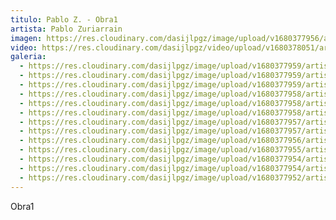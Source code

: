```yaml
---
titulo: Pablo Z. - Obra1
artista: Pablo Zuriarrain
imagen: https://res.cloudinary.com/dasijlpgz/image/upload/v1680377956/artistas/Pablo%20Zuriarrain/Obra1/P1050443.jpg
video: https://res.cloudinary.com/dasijlpgz/video/upload/v1680378051/artistas/Pablo%20Zuriarrain/Obra1/230401_obra_1-1_compressed.mp4
galeria:
  - https://res.cloudinary.com/dasijlpgz/image/upload/v1680377959/artistas/Pablo%20Zuriarrain/Obra1/P1050466.jpg
  - https://res.cloudinary.com/dasijlpgz/image/upload/v1680377959/artistas/Pablo%20Zuriarrain/Obra1/P1050461.jpg
  - https://res.cloudinary.com/dasijlpgz/image/upload/v1680377959/artistas/Pablo%20Zuriarrain/Obra1/P1050463.jpg
  - https://res.cloudinary.com/dasijlpgz/image/upload/v1680377958/artistas/Pablo%20Zuriarrain/Obra1/P1050457.jpg
  - https://res.cloudinary.com/dasijlpgz/image/upload/v1680377958/artistas/Pablo%20Zuriarrain/Obra1/P1050452.jpg
  - https://res.cloudinary.com/dasijlpgz/image/upload/v1680377958/artistas/Pablo%20Zuriarrain/Obra1/P1050448.jpg
  - https://res.cloudinary.com/dasijlpgz/image/upload/v1680377957/artistas/Pablo%20Zuriarrain/Obra1/P1050458.jpg
  - https://res.cloudinary.com/dasijlpgz/image/upload/v1680377957/artistas/Pablo%20Zuriarrain/Obra1/P1050447.jpg
  - https://res.cloudinary.com/dasijlpgz/image/upload/v1680377956/artistas/Pablo%20Zuriarrain/Obra1/P1050443.jpg
  - https://res.cloudinary.com/dasijlpgz/image/upload/v1680377955/artistas/Pablo%20Zuriarrain/Obra1/P1050449.jpg
  - https://res.cloudinary.com/dasijlpgz/image/upload/v1680377954/artistas/Pablo%20Zuriarrain/Obra1/P1050442.jpg
  - https://res.cloudinary.com/dasijlpgz/image/upload/v1680377954/artistas/Pablo%20Zuriarrain/Obra1/P1050445.jpg
  - https://res.cloudinary.com/dasijlpgz/image/upload/v1680377952/artistas/Pablo%20Zuriarrain/Obra1/P1050440.jpg
---
```

O﻿bra1